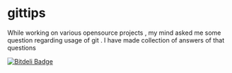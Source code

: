 # gittips
While working on various opensource projects , my mind asked me some question regarding usage of git . I have made collection of answers of that questions 


[![Bitdeli Badge](https://d2weczhvl823v0.cloudfront.net/punitvara/gittips/trend.png)](https://bitdeli.com/free "Bitdeli Badge")


